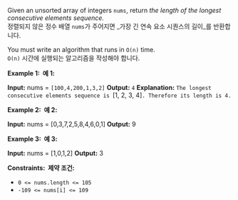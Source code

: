 
Given an unsorted array of integers `nums`, return _the length of the longest consecutive elements sequence._  
정렬되지 않은 정수 배열 `nums`가 주어지면 _가장 긴 연속 요소 시퀀스의 길이_를 반환합니다.

You must write an algorithm that runs in `O(n)` time.  
`O(n)` 시간에 실행되는 알고리즘을 작성해야 합니다.

**Example 1:  예 1:**

**Input:** nums = `[100,4,200,1,3,2]`
**Output:** `4`
**Explanation:** `The longest consecutive elements sequence is `[1, 2, 3, 4]`. Therefore its length is 4.`

**Example 2:  예 2:**

**Input:** nums = [0,3,7,2,5,8,4,6,0,1]
**Output:** 9

**Example 3:  예 3:**

**Input:** nums = [1,0,1,2]
**Output:** 3

**Constraints:  제약 조건:**

- `0 <= nums.length <= 105`
- `-109 <= nums[i] <= 109`